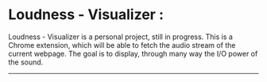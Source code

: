 # Loudness - Visualizer :
Loudness - Visualizer is a personal project, still in progress. This is a Chrome extension, which will be able to fetch the audio stream of the current webpage. 
The goal is to display, through many way the I/O power of the sound. 

---

